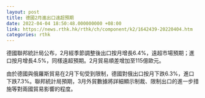 ```yaml
---
layout: post
title: 德國2月進出口遠超預期
date: 2022-04-04 18:50:48.000000000 +08:00
link: https://news.rthk.hk/rthk/ch/component/k2/1642439-20220404.htm
categories: rthk
---
```


德國聯邦統計局公布，2月經季節調整後出口按月增長6.4%，遠超市場預期；進口按月增長4.5%，同樣遠超預期。2月貿易順差增加至115億歐元。

由於德國與俄羅斯貿易在2月下旬受到限制，德國對俄出口按月下跌6.3%，進口下跌7.3%。聯邦統計局預期，3月外貿數據將詳細顯示制裁、限制出口的進一步措施等對兩國貿易影響的程度。
